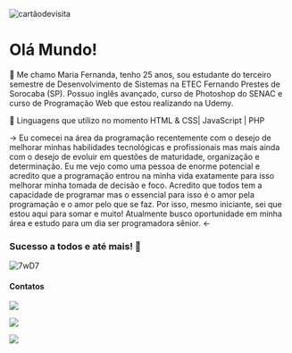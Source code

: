 ![cartãodevisita](https://user-images.githubusercontent.com/76748367/119769669-398cdb80-be91-11eb-9993-85127ac5b179.png)

# Olá Mundo!

🍄  Me chamo Maria Fernanda, tenho 25 anos, sou estudante do terceiro semestre de Desenvolvimento de Sistemas na ETEC Fernando Prestes de Sorocaba (SP). Possuo inglês avançado, curso de Photoshop do SENAC e curso de Programação Web que estou realizando na Udemy. 

🌿  Linguagens que utilizo  no momento  HTML & CSS| JavaScript | PHP

 →  Eu comecei na área da programação recentemente com o desejo de melhorar minhas habilidades tecnológicas e profissionais mas mais ainda com o desejo de evoluir em questões de maturidade, organização e determinação.
Eu me vejo como uma pessoa de enorme potencial e acredito que a programação entrou na minha vida exatamente para isso melhorar minha tomada de decisão e foco.
Acredito que todos tem a capacidade de programar mas o essencial para isso é o amor pela programação e o amor pelo que se faz. Por isso, mesmo iniciante, sei que estou aqui para somar e muito!
Atualmente busco oportunidade em minha área e estudo para um dia ser programadora sênior. ←

### Sucesso a todos e até mais! 🤍
 

![7wD7](https://user-images.githubusercontent.com/76748367/119770337-6db4cc00-be92-11eb-8e35-e62aa5a361d0.gif)

#### Contatos
[<img src="https://img.shields.io/badge/-YAHOO!-blueviolet" />](mailto:fernandacruz_bueno@yahoo.com.br) 

[<img src="https://img.shields.io/badge/linkedin-%230077B5.svg?&style=for-the-badge&logo=linkedin&logoColor=white" />](https://www.linkedin.com/in/maria-fernanda-cruz-bueno/) 

[<img src = "https://img.shields.io/badge/instagram-%23E4405F.svg?&style=for-the-badge&logo=instagram&logoColor=white">](https://www.instagram.com/_cruzbueno_/)
